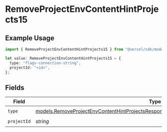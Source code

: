 # RemoveProjectEnvContentHintProjects15

## Example Usage

```typescript
import { RemoveProjectEnvContentHintProjects15 } from "@vercel/sdk/models/removeprojectenvop.js";

let value: RemoveProjectEnvContentHintProjects15 = {
  type: "flags-connection-string",
  projectId: "<id>",
};
```

## Fields

| Field                                                                                                                                                                                    | Type                                                                                                                                                                                     | Required                                                                                                                                                                                 | Description                                                                                                                                                                              |
| ---------------------------------------------------------------------------------------------------------------------------------------------------------------------------------------- | ---------------------------------------------------------------------------------------------------------------------------------------------------------------------------------------- | ---------------------------------------------------------------------------------------------------------------------------------------------------------------------------------------- | ---------------------------------------------------------------------------------------------------------------------------------------------------------------------------------------- |
| `type`                                                                                                                                                                                   | [models.RemoveProjectEnvContentHintProjectsResponse200ApplicationJSONResponseBody215Type](../models/removeprojectenvcontenthintprojectsresponse200applicationjsonresponsebody215type.md) | :heavy_check_mark:                                                                                                                                                                       | N/A                                                                                                                                                                                      |
| `projectId`                                                                                                                                                                              | *string*                                                                                                                                                                                 | :heavy_check_mark:                                                                                                                                                                       | N/A                                                                                                                                                                                      |